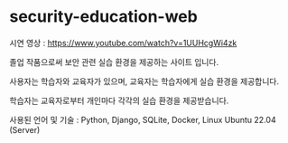 # security-education-web

시연 영상 : https://www.youtube.com/watch?v=1UUHcgWi4zk

졸업 작품으로써 보안 관련 실습 환경을 제공하는 사이트 입니다.

사용자는 학습자와 교육자가 있으며, 교육자는 학습자에게 실습 환경을 제공합니다.

학습자는 교육자로부터 개인마다 각각의 실습 환경을 제공받습니다.

사용된 언어 및 기술 : Python, Django, SQLite, Docker, Linux Ubuntu 22.04 (Server)
